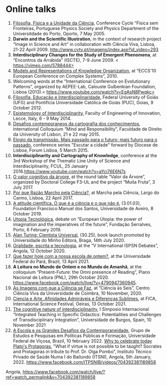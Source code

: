 # Online talks

1. [Filosofia, Física e a Unidade da Ciência](https://www.youtube.com/watch?v=BYRnpdQxbhU), Conference Cycle “Física sem Fronteiras, Portuguese Physics Society and Physics Department of the Universitdade do Porto, Oporto, 7 May 2005.
2. **Darwin and the Scientific Illustration**, in the context of research project “Image in Science and Art” in collaboration with Ciência Viva, Lisboa, 21-22 April 2009. <http://www.cvtv.pt/imagens/index.asp?id_video=293>
3. **Interdisciplinary Changes for the Study of Emergent Phenomena**, at “Encontros da Arrábida” (ISCTE), 7-9 June 2009. < https://vimeo.com/5788444>
4. [Models and Representations of Knowledge Organization](https://vimeo.com/15233007), at “ECCS'10 European Conference on Complex Systems”, 2010. 
5. Welcoming words at the “International Conference on Evolutionary Patterns”, organized by AEPEE-Lab, Calouste Gulbenkian Foundation, Lisboa (2013).< https://www.youtube.com/watch?v=EgAsN8Pwqkc>
6. [Filosofia, Educação e Interdisciplinaridade](https://www.youtube.com/watch?v=2kcCznweujs), Federal University of Goiás (UFG) and Pontifícia Universidade Católica de Goiás (PUC), Goias, 9 October 2012. 
7. [Epistemology of Interdisciplinarity](https://www.youtube.com/watch?v=jLKlGGCxf_Y), Faculty of Engineering of Innovation, Lecce, Italy, 6 - 9 May 2014. 
8. [Desafios contemporaneos da cartografia dos conhecimentos](https://www.youtube.com/watch?v=q_RK0CeQHO), International Colloquium “Mind and Responsibility”, Faculdade de Direito da University of Lisbon, 21 e 22 may 2015. 
9. [Elogio da transmissão. Mais passado para o futuro; mais futuro para o passado](https://www.bing.com/videos/search?q=O+Elogio+Da+Transmissao+Olga+Pombo+Video+YouTube&&view=detail&mid=2F46F9C142680DDF45BC2F46F9C142680DDF45BC&&FORM=VRDGAR&ru=%2Fvideos%2Fsearch%3Fq%3DO%2BElogio%2BDa%2BTransmissao%2BOlga%2BPombo%2BVideo%2BYouTube%26FORM%3DVDMHRS), conference series "Escutar a cidade" forward by Diocese de Lisboa, Forum Lisboa, 5 March 2015.
10. **Interdisciplinarity and Cartography of Knowledge**, conference at the 3rd Workshop of the Thematic Line Unity of Science and Interdisciplinarity, FCUL, 25 January 2016.<https://www.youtube.com/watch?v=aYci76E6N7s>
11. [O valor cognitivo da árvore](https://www.facebook.com/watch/live/?v=334326760337147&ref=watch_permalink), at the round table “Valor da Árvore”, organized by Doctoral College F3-UL and the project “Muita Fruta”, 3 July 2017.
12. [Por que Razão Marcho pela Ciência?](https://www.youtube.com/watch?v=hgTy1DrLLd0), at Marcha pela Ciência, Largo do Carmo,  Lisboa, 22 April 2017.
13. [A atitude cientifica. O que é a ciência e o que não é](https://www.facebook.com/ffms.pt/videos/801222530297548), (3.01.03), Foundation Francisco Manuel dos Santos, Universidade de Aveiro, 8 October 2019.
14. [Utopia Tecnológica](https://www.youtube.com/watch?v=v0P5CvZ0T8s), debate on “European Utopia: the power of imagination and the imperatives of the future”, Fundação Serralves, Porto, 6 February 2019. 
15. [Alan Turing: Cientista Universal](https://www.youtube.com/watch?v=3L1G9TR3tCE), (30.25), book launch promoted by Universidade do Minho Editora, Braga, 14th July 2020.  
16. [Oralidade, escrita e tecnologia](https://www.facebook.com/watch/live/?ref=watch_permalink&v=992927447849286), at the “V International ISPSN Debates”, Angola, 12 October 2020.
17. [Que fazer hoje com a nossa escola de ontem?](https://www.youtube.com/watch?v=TPgE23HCRkc), at the Universidade Federal do Pará, Brazil, 13 April 2021.
18. **A Leitura no Mundo de Ontem e no Mundo de Amanhã**, at the colloquium “Present-Future: the Omni presence of Reading”, Plano Nacional de Leitura (PNL), 29th October 2020. <https://www.facebook.com/watch/live/?v=4790947360945>.	
19. [As Imagens com que a Ciência se Faz](https://www.youtube.com/watch?v=EOeRNNt48fY), at ”Ciência às Seis”, Centro Ciência Viva da Universidade de Coimbra, 10 November, 2020. 
20. [Ciencia e Arte. Afinidades Admiráveis e Diferenças Sublimes](https://www.youtube.com/watch?v=Bq12-IleNRM&list=PLBJEkvYhpHiYVdxEBNZ3Xq5dTitATsOcw&index=13&t=229s), at FICA, International Science Festival, Oeiras, 13 October 2021.
21. [The cognitive nature of interdisciplinarity](https://www.youtube.com/watch?v=GDT6eFVRNVE),  I Simposio Internacional “Integrated Teaching in Specific Didactics: Potentialities and Challenges of Transdisciplinary Integration”, Universidade de Burgos, Spain, 10 November 2021
22. [A Escola e os Grandes Desafios da Contemporaneidade](https://www.youtube.com/watch?v=q3TqyHFEMyg), Grupo de Estudos e Pesquisas em Políticas Públicas e Formação, Universidade Federal de Viçosa, Brazil, 10 february 2022. 
[Why to celebrate today Plato's Protagoras](https://www.facebook.com/watch/live/?ref=watch_permalink&v=704392381189858), "What if virtue is not possible to be taught? Socrates and Protagoras in tribute to Prof. Dr. Olga Pombo”, Instituto Técnico Privado de Saúde Numa I do Bailundo (ITSNI), Angola, 5th January, 2022. <https://www.facebook.com/ITPSNIB/videos/704392381189858>

Angola, https://www.facebook.com/watch/live/?ref=watch_permalink&v=704392381189858
